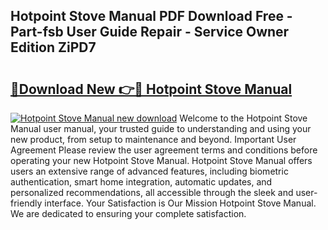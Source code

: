 ## Hotpoint Stove Manual PDF Download Free - Part-fsb User Guide Repair - Service Owner Edition ZiPD7

# <h2><a href="http://bc40026.oget.top/?id=Hotpoint+Stove+Manual">🔗Download New 👉🔴 Hotpoint Stove Manual</a></h2>

[![Hotpoint Stove Manual new download](https://i.imgur.com/5g1atiW.png)](http://bc40026.oget.top/?id=Hotpoint+Stove+Manual)
Welcome to the Hotpoint Stove Manual user manual, your trusted guide to understanding and using your new product, from setup to maintenance and beyond. Important User Agreement Please review the user agreement terms and conditions before operating your new Hotpoint Stove Manual. Hotpoint Stove Manual offers users an extensive range of advanced features, including biometric authentication, smart home integration, automatic updates, and personalized recommendations, all accessible through the sleek and user-friendly interface. Your Satisfaction is Our Mission Hotpoint Stove Manual. We are dedicated to ensuring your complete satisfaction.
